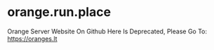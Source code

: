 # orange.run.place
Orange Server Website On Github Here Is Deprecated, Please Go To: https://oranges.lt
